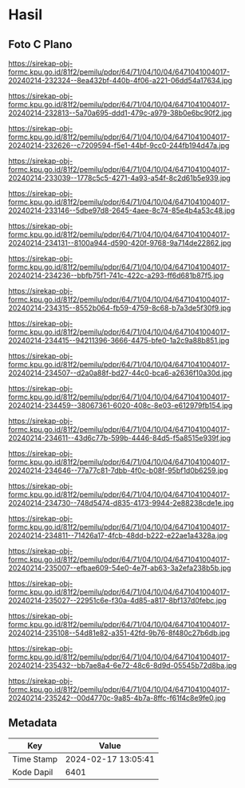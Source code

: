 # Hasil

## Foto C Plano

https://sirekap-obj-formc.kpu.go.id/81f2/pemilu/pdpr/64/71/04/10/04/6471041004017-20240214-232324--8ea432bf-440b-4f06-a221-06dd54a17634.jpg

https://sirekap-obj-formc.kpu.go.id/81f2/pemilu/pdpr/64/71/04/10/04/6471041004017-20240214-232813--5a70a695-ddd1-479c-a979-38b0e6bc90f2.jpg

https://sirekap-obj-formc.kpu.go.id/81f2/pemilu/pdpr/64/71/04/10/04/6471041004017-20240214-232626--c7209594-f5e1-44bf-9cc0-244fb194d47a.jpg

https://sirekap-obj-formc.kpu.go.id/81f2/pemilu/pdpr/64/71/04/10/04/6471041004017-20240214-233039--1778c5c5-4271-4a93-a54f-8c2d61b5e939.jpg

https://sirekap-obj-formc.kpu.go.id/81f2/pemilu/pdpr/64/71/04/10/04/6471041004017-20240214-233146--5dbe97d8-2645-4aee-8c74-85e4b4a53c48.jpg

https://sirekap-obj-formc.kpu.go.id/81f2/pemilu/pdpr/64/71/04/10/04/6471041004017-20240214-234131--8100a944-d590-420f-9768-9a714de22862.jpg

https://sirekap-obj-formc.kpu.go.id/81f2/pemilu/pdpr/64/71/04/10/04/6471041004017-20240214-234236--bbfb75f1-741c-422c-a293-ff6d681b87f5.jpg

https://sirekap-obj-formc.kpu.go.id/81f2/pemilu/pdpr/64/71/04/10/04/6471041004017-20240214-234315--8552b064-fb59-4759-8c68-b7a3de5f30f9.jpg

https://sirekap-obj-formc.kpu.go.id/81f2/pemilu/pdpr/64/71/04/10/04/6471041004017-20240214-234415--94211396-3666-4475-bfe0-1a2c9a88b851.jpg

https://sirekap-obj-formc.kpu.go.id/81f2/pemilu/pdpr/64/71/04/10/04/6471041004017-20240214-234507--d2a0a88f-bd27-44c0-bca6-a2636f10a30d.jpg

https://sirekap-obj-formc.kpu.go.id/81f2/pemilu/pdpr/64/71/04/10/04/6471041004017-20240214-234459--38067361-6020-408c-8e03-e612979fb154.jpg

https://sirekap-obj-formc.kpu.go.id/81f2/pemilu/pdpr/64/71/04/10/04/6471041004017-20240214-234611--43d6c77b-599b-4446-84d5-f5a8515e939f.jpg

https://sirekap-obj-formc.kpu.go.id/81f2/pemilu/pdpr/64/71/04/10/04/6471041004017-20240214-234646--77a77c81-7dbb-4f0c-b08f-95bf1d0b6259.jpg

https://sirekap-obj-formc.kpu.go.id/81f2/pemilu/pdpr/64/71/04/10/04/6471041004017-20240214-234730--748d5474-d835-4173-9944-2e88238cde1e.jpg

https://sirekap-obj-formc.kpu.go.id/81f2/pemilu/pdpr/64/71/04/10/04/6471041004017-20240214-234811--71426a17-4fcb-48dd-b222-e22ae1a4328a.jpg

https://sirekap-obj-formc.kpu.go.id/81f2/pemilu/pdpr/64/71/04/10/04/6471041004017-20240214-235007--efbae609-54e0-4e7f-ab63-3a2efa238b5b.jpg

https://sirekap-obj-formc.kpu.go.id/81f2/pemilu/pdpr/64/71/04/10/04/6471041004017-20240214-235027--22951c6e-f30a-4d85-a817-8bf137d0febc.jpg

https://sirekap-obj-formc.kpu.go.id/81f2/pemilu/pdpr/64/71/04/10/04/6471041004017-20240214-235108--54d81e82-a351-42fd-9b76-8f480c27b6db.jpg

https://sirekap-obj-formc.kpu.go.id/81f2/pemilu/pdpr/64/71/04/10/04/6471041004017-20240214-235432--bb7ae8a4-6e72-48c6-8d9d-05545b72d8ba.jpg

https://sirekap-obj-formc.kpu.go.id/81f2/pemilu/pdpr/64/71/04/10/04/6471041004017-20240214-235242--00d4770c-9a85-4b7a-8ffc-f61f4c8e9fe0.jpg


## Metadata

| Key        | Value               |
| ---------- | ------------------- |
| Time Stamp | 2024-02-17 13:05:41 |
| Kode Dapil | 6401                |



